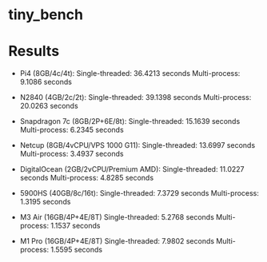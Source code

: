 # tiny_bench

# Results

- Pi4 (8GB/4c/4t):
  Single-threaded: 36.4213 seconds
  Multi-process: 9.1086 seconds

- N2840 (4GB/2c/2t):
  Single-threaded: 39.1398 seconds
  Multi-process: 20.0263 seconds

- Snapdragon 7c (8GB/2P+6E/8t):
  Single-threaded: 15.1639 seconds
  Multi-process: 6.2345 seconds

- Netcup (8GB/4vCPU/VPS 1000 G11):
  Single-threaded: 13.6997 seconds
  Multi-process: 3.4937 seconds

- DigitalOcean (2GB/2vCPU/Premium AMD):
  Single-threaded: 11.0227 seconds
  Multi-process: 4.8285 seconds

- 5900HS (40GB/8c/16t):
  Single-threaded: 7.3729 seconds
  Multi-process: 1.3195 seconds

- M3 Air (16GB/4P+4E/8T)
  Single-threaded: 5.2768 seconds
  Multi-process: 1.1537 seconds

- M1 Pro (16GB/4P+4E/8T)
  Single-threaded: 7.9802 seconds
  Multi-process: 1.5595 seconds
